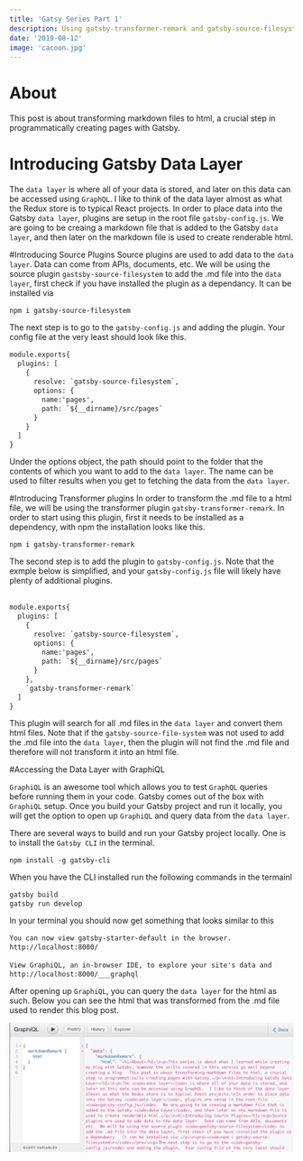 ```yaml
---
title: 'Gatsy Series Part 1'
description: Using gatsby-transformer-remark and gatsby-source-filesystem plugins to transform .md files to html
date: '2019-08-12'
image: 'cacoon.jpg'
---
```


# About
This post is about transforming markdown files to html, a crucial step in programmatically creating pages with Gatsby.

# Introducing Gatsby Data Layer
The `data layer` is where all of your data is stored, and later on this data can be accessed using `GraphQL`.  I like to think of the data layer almost as what the Redux store is to typical React projects.  In order to place data into the Gatsby `data layer`, plugins are setup in the root file `gatsby-config.js`.  We are going to be creaing a markdown file that is added to the Gatsby `data layer`, and then later on the markdown file is used to create renderable html.

#Introducing Source Plugins
Source plugins are used to add data to the `data layer`.  Data can come from APIs, documents, etc.  We will be using the source plugin `gastsby-source-filesystem` to add the .md file into the `data layer`, first check if you have installed the plugin as a dependancy.  It can be installed via 
```
npm i gatsby-source-filesystem
```
The next step is to go to the `gatsby-config.js` and adding the plugin.  Your config file at the very least should look like this.
```
module.exports{
  plugins: [
    {
      resolve: `gatsby-source-filesystem`,
      options: {
        name:'pages',
        path: `${__dirname}/src/pages`
      }
    }
  ]
}
```
Under the options object, the path should point to the folder that the contents of which you want to add to the `data layer`.  The name can be used to filter results when you get to fetching the data from the `data layer`.

#Introducing Transformer plugins
In order to transform the .md file to a html file, we will be using the transformer plugin `gatsby-transformer-remark`.  In order to start using this plugin, first it needs to be installed as a dependency, with npm the installation looks like this.
```
npm i gatsby-transformer-remark
```
The second step is to add the plugin to `gatsby-config.js`.  Note that the exmple below is simplified, and your `gatsby-config.js` file will likely have plenty of additional plugins.
```

module.exports{
  plugins: [
    {
      resolve: `gatsby-source-filesystem`,
      options: {
        name:'pages',
        path: `${__dirname}/src/pages`
      }
    },
    `gatsby-transformer-remark`
  ]
}
```
This plugin will search for all .md files in the `data layer` and convert them html files.  Note that if the `gatsby-source-file-system` was not used to add the .md file into the `data layer`, then the plugin will not find the .md file and therefore will not transform it into an html file.

#Accessing the Data Layer with GraphiQL

`GraphiQL` is an awesome tool which allows you to test `GraphQL` queries before running them in your code.  Gatsby comes out of the box with `GraphiQL` setup.  Once you build your Gatsby project and run it locally, you will get the option to open up `GraphiQL` and query data from the `data layer`.

There are several ways to build and run your Gatsby project locally.  One is to install the `Gatsby CLI` in the terminal. 
```
npm install -g gatsby-cli
```
When you have the CLI installed run the following commands in the termainl
```
gatsby build
gatsby run develop
```
In your terminal you should now get something that looks similar to this
```
You can now view gatsby-starter-default in the browser.⠀
http://localhost:8000/
⠀
View GraphiQL, an in-browser IDE, to explore your site's data and
http://localhost:8000/___graphql
```

After opening up `GraphiQL`, you can query the `data layer` for the html as such.  Below you can see the html that was transformed from the .md file used to render this blog post.

![Awesome image](./query.jpg)








